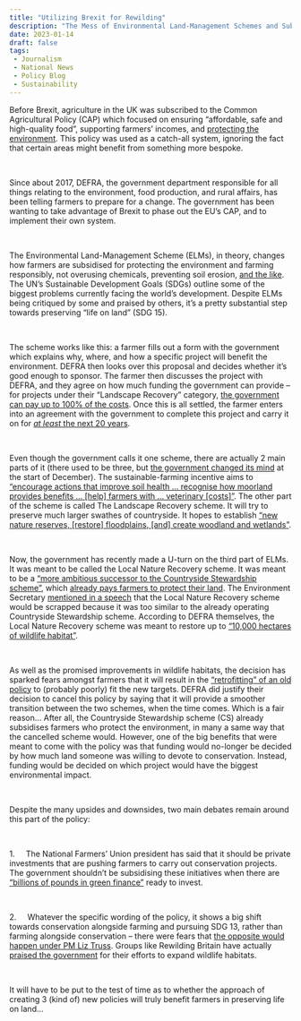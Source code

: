 ```yaml
---
title: "Utilizing Brexit for Rewilding"
description: "The Mess of Environmental Land-Management Schemes and Subsidies"
date: 2023-01-14
draft: false
tags:
 - Journalism
 - National News
 - Policy Blog
 - Sustainability
---
```

Before Brexit, agriculture in the UK was subscribed to the Common Agricultural Policy (CAP) which focused on ensuring “affordable, safe and high-quality food”, supporting farmers’ incomes, and [protecting the environment](https://www.consilium.europa.eu/en/policies/cap-introduction/). This policy was used as a catch-all system, ignoring the fact that certain areas might benefit from something more bespoke.

&nbsp;

Since about 2017, DEFRA, the government department responsible for all things relating to the environment, food production, and rural affairs, has been telling farmers to prepare for a change. The government has been wanting to take advantage of Brexit to phase out the EU’s CAP, and to implement their own system.

&nbsp;

The Environmental Land-Management Scheme (ELMs), in theory, changes how farmers are subsidised for protecting the environment and farming responsibly, not overusing chemicals, preventing soil erosion, [and the like](https://www.theguardian.com/environment/2022/sep/02/landscape-recovery-scheme-restore-nature-england). The UN’s Sustainable Development Goals (SDGs) outline some of the biggest problems currently facing the world’s development. Despite ELMs being critiqued by some and praised by others, it’s a pretty substantial step towards preserving “life on land” (SDG 15).

&nbsp;

The scheme works like this: a farmer fills out a form with the government which explains why, where, and how a specific project will benefit the environment. DEFRA then looks over this proposal and decides whether it’s good enough to sponsor. The farmer then discusses the project with DEFRA, and they agree on how much funding the government can provide – for projects under their “Landscape Recovery” category, [the government can pay up to 100% of the costs](https://defrafarming.blog.gov.uk/2022/04/06/landscape-recovery-your-questions-answered/). Once this is all settled, the farmer enters into an agreement with the government to complete this project and carry it on for [_at least_ the next 20 years](https://defrafarming.blog.gov.uk/2022/04/06/landscape-recovery-your-questions-answered/).

&nbsp;

Even though the government calls it one scheme, there are actually 2 main parts of it (there used to be three, but [the government changed its mind](https://www.gov.uk/government/speeches/environment-secretary-speech-at-cla-business-conference) at the start of December). The sustainable-farming incentive aims to [“encourage actions that improve soil health … recognise how moorland provides benefits … [help] farmers with ... veterinary [costs]”](https://www.gov.uk/guidance/a-summary-of-the-sfi-in-2022). The other part of the scheme is called The Landscape Recovery scheme. It will try to preserve much larger swathes of countryside. It hopes to establish [“new nature reserves, [restore] floodplains, [and] create woodland and wetlands”](https://www.gov.uk/government/news/government-unveils-plans-to-restore-300000-hectares-of-habitat-across-england).

&nbsp;

Now, the government has recently made a U-turn on the third part of ELMs. It was meant to be called the Local Nature Recovery scheme. It was meant to be a [“more ambitious successor to the Countryside Stewardship scheme”](https://defrafarming.blog.gov.uk/2022/05/27/local-nature-recovery-in-2022/), which [already pays farmers to protect their land](https://www.gov.uk/government/collections/countryside-stewardship). The Environment Secretary [mentioned in a speech](https://www.gov.uk/government/speeches/environment-secretary-speech-at-cla-business-conference) that the Local Nature Recovery scheme would be scrapped because it was too similar to the already operating Countryside Stewardship scheme. According to DEFRA themselves, the Local Nature Recovery scheme was meant to restore up to [“10,000 hectares of wildlife habitat”](https://www.gov.uk/government/news/government-unveils-plans-to-restore-300000-hectares-of-habitat-across-england).

&nbsp;

As well as the promised improvements in wildlife habitats, the decision has sparked fears amongst farmers that it will result in the [“retrofitting” of an old policy](https://www.bbc.co.uk/news/science-environment-63826740) to (probably poorly) fit the new targets. DEFRA did justify their decision to cancel this policy by saying that it will provide a smoother transition between the two schemes, when the time comes. Which is a fair reason… After all, the Countryside Stewardship scheme (CS) already subsidises farmers who protect the environment, in many a same way that the cancelled scheme would. However, one of the big benefits that were meant to come with the policy was that funding would no-longer be decided by how much land someone was willing to devote to conservation. Instead, funding would be decided on which project would have the biggest environmental impact.

&nbsp;

Despite the many upsides and downsides, two main debates remain around this part of the policy:

&nbsp;

1.     The National Farmers’ Union president has said that it should be private investments that are pushing farmers to carry out conservation projects. The government shouldn’t be subsidising these initiatives when there are [“billions of pounds in green finance”](https://www.bbc.co.uk/news/science-environment-63029266) ready to invest.

&nbsp;

2.     Whatever the specific wording of the policy, it shows a big shift towards conservation alongside farming and pursuing SDG 13, rather than farming alongside conservation – there were fears that [the opposite would happen under PM Liz Truss](https://www.theguardian.com/environment/2022/oct/08/liz-truss-facing-rural-rebellion-over-anti-nature-growth-push). Groups like Rewilding Britain have actually [praised the government](https://www.rewildingbritain.org.uk/news-and-views/press-releases-and-media-statements/elm-landscape-recovery-pilot) for their efforts to expand wildlife habitats.

&nbsp;

It will have to be put to the test of time as to whether the approach of creating 3 (kind of) new policies will truly benefit farmers in preserving life on land…